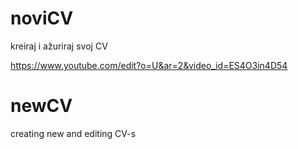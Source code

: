 # noviCV

kreiraj i ažuriraj svoj CV

https://www.youtube.com/edit?o=U&ar=2&video_id=ES4O3in4D54

# newCV

creating new and editing CV-s
